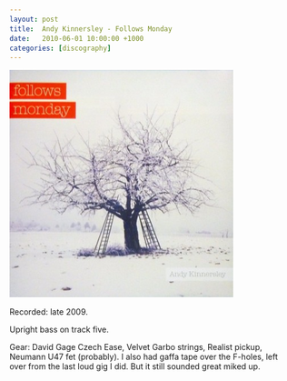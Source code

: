 ```yaml
---
layout: post
title:  Andy Kinnersley - Follows Monday
date:   2010-06-01 10:00:00 +1000
categories: [discography]
---
```


![](/assets/discography/follows-monday.jpg)

Recorded: late 2009.

Upright bass on track five.

Gear: David Gage Czech Ease, Velvet Garbo strings, Realist pickup, Neumann U47 fet (probably). I also had gaffa tape over the F-holes, left over from the last loud gig I did. But it still sounded great miked up.